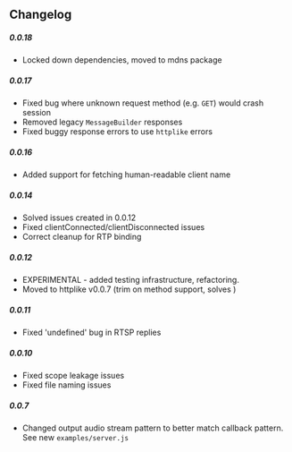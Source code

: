 Changelog
---------

##### 0.0.18
- Locked down dependencies, moved to mdns package

##### 0.0.17
- Fixed bug where unknown request method (e.g. `GET`) would crash session
- Removed legacy `MessageBuilder` responses
- Fixed buggy response errors to use `httplike` errors

##### 0.0.16
- Added support for fetching human-readable client name

##### 0.0.14
- Solved issues created in 0.0.12
- Fixed clientConnected/clientDisconnected issues
- Correct cleanup for RTP binding

##### 0.0.12
- EXPERIMENTAL - added testing infrastructure, refactoring.
- Moved to httplike v0.0.7 (trim on method support, solves )

##### 0.0.11
- Fixed 'undefined' bug in RTSP replies

##### 0.0.10
- Fixed scope leakage issues
- Fixed file naming issues

##### 0.0.7
- Changed output audio stream pattern to better match callback pattern. See new ```examples/server.js```

